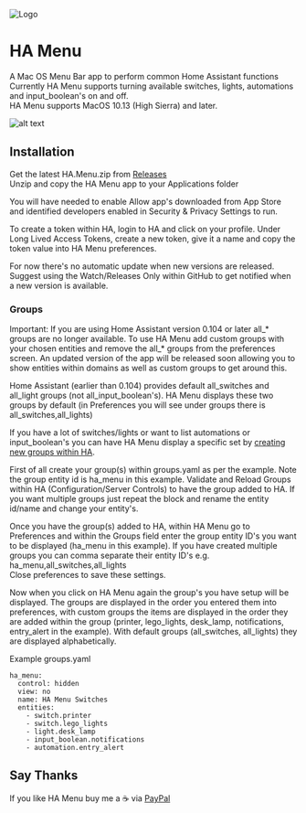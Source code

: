 ![Logo](https://github.com/andrew-codechimp/ha-menu/blob/master/Art/logo.png)
# HA Menu

A Mac OS Menu Bar app to perform common Home Assistant functions  
Currently HA Menu supports turning available switches, lights, automations and input_boolean's on and off.  
HA Menu supports MacOS 10.13 (High Sierra) and later.

![alt text](https://github.com/andrew-codechimp/ha-menu/blob/master/Art/menu.png "HA Menu")

## Installation
Get the latest HA.Menu.zip from [Releases](https://github.com/andrew-codechimp/ha-menu/releases)  
Unzip and copy the HA Menu app to your Applications folder

You will have needed to enable Allow app's downloaded from App Store and identified developers enabled in Security & Privacy Settings to run.  

To create a token within HA, login to HA and click on your profile.
Under Long Lived Access Tokens, create a new token, give it a name and copy the token value into HA Menu preferences.

For now there's no automatic update when new versions are released.  Suggest using the Watch/Releases Only within GitHub to get notified when a new version is available. 

### Groups

Important: If you are using Home Assistant version 0.104 or later all_* groups are no longer available. To use HA Menu add custom groups with your chosen entities and remove the all_* groups from the preferences screen. An updated version of the app will be released soon allowing you to show entities within domains as well as custom groups to get around this.

Home Assistant (earlier than 0.104) provides default all_switches and all_light groups (not all_input_boolean's). HA Menu displays these two groups by default (in Preferences you will see under groups there is all_switches,all_lights)

If you have a lot of switches/lights or want to list automations or input_boolean's you can have HA Menu display a specific set by [creating new groups within HA](https://www.home-assistant.io/integrations/group/). 

First of all create your group(s) within groups.yaml as per the example.  Note the group entity id is ha_menu in this example.  Validate and Reload Groups within HA (Configuration/Server Controls) to have the group added to HA. If you want multiple groups just repeat the block and rename the entity id/name and change your entity's.

Once you have the group(s) added to HA, within HA Menu go to Preferences and within the Groups field enter the group entity ID's you want to be displayed (ha_menu in this example). If you have created multiple groups you can comma separate their entity ID's e.g. ha_menu,all_switches,all_lights  
Close preferences to save these settings.

Now when you click on HA Menu again the group's you have setup will be displayed.  The groups are displayed in the order you entered them into preferences, with custom groups the items are displayed in the order they are added within the group (printer, lego_lights, desk_lamp, notifications, entry_alert in the example).  With default groups (all_switches, all_lights) they are displayed alphabetically.

Example groups.yaml
```
ha_menu:
  control: hidden
  view: no
  name: HA Menu Switches
  entities:
    - switch.printer
    - switch.lego_lights
    - light.desk_lamp
    - input_boolean.notifications
    - automation.entry_alert
```

## Say Thanks
If you like HA Menu buy me a :coffee: via [PayPal](https://www.paypal.me/codechimporg/2)
